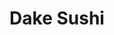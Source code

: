 ---
layout: place
title: "Dake Sushi"
permalink: /california/simi-valley/dake-sushi.html
stateAbbr: CA
stateName: California
cityName: Simi Valley
seo:
  name: "Dake Sushi"
  type: Restaurant
  links: https://dakesushi.smartonlineorder.com/
description: "Dake Sushi serves delicious sushi in Simi Valley, California. Try fresh Japanese dishes for a great dining experience. Available for takeout, delivery, lunch, and dinner."
place_id: ChIJL6FNwKAv6IAR5iO9583fFS0
photos:
  - name: >-
      places/ChIJL6FNwKAv6IAR5iO9583fFS0/photos/AeeoHcLBbH5GJKcLW85Hjctz2jBxb8eZHbMcS1El8aJ7UPVxB2zx6KqG-2Cm8OKyrdWHn-uqdZ_Yk-J_wfkAVP1uMZHAYO1KWZgBPkzvvAp2aD6w8aTA6YzjZD7CZlVNGnrqwnfq4GCKL-Frz7SF-nFp0n7G61ILilsbXkHTflAV5GJYLRu-KYTxpl8aQDj2_2p84rsMbRSDXXvqVWLUsD5hWRhwPwT3O6DK_MacuoJuQCVNkGp61NexRX-cU_s5V8C-Olu_H59zn22JhKKLGxJKtMsRy0iFMBV890LCWS1Bzte3U0TiOI05GGwU4OT9-7KMLBWIb1MNMFdvIwQ8jNy1hZlmiOCtqgWTEZcedEaW8amRPVivvkVuElWo6Fwq8umygGtL8zWRImR6TmRLQbiHhBGEgmT7ZpxDk7bJ46_qN3TV55TQ
    widthPx: 4032
    heightPx: 3024
    authorAttributions:
      - displayName: David Higbee
        uri: https://maps.google.com/maps/contrib/112178749915287449271
        photoUri: >-
          https://lh3.googleusercontent.com/a-/ALV-UjU4UFmgDOJHMoDj6g2jxoc_lGUvOM_gZ0KNwd-4ILpoqNEfuEjZ=s100-p-k-no-mo
    flagContentUri: >-
      https://www.google.com/local/imagery/report/?cb_client=maps_api_places.places_api&image_key=!1e10!2sCIHM0ogKEICAgICmq4rFxAE&hl=en-US
    googleMapsUri: >-
      https://www.google.com/maps/place//data=!3m4!1e2!3m2!1sCIHM0ogKEICAgICmq4rFxAE!2e10!4m2!3m1!1s0x80e82fa0c04da12f:0x2d15dfcde7bd23e6
  - name: >-
      places/ChIJL6FNwKAv6IAR5iO9583fFS0/photos/AeeoHcKy0Kb3jFAizVO9sQ4IPLp0Mynw-W1_k0QxI64mt9cQ8Kr2k-iwWSiKNyZy73OdppCxeYY-HCh3l7ETKcL0Rf1mGAmFXAmIKq3NTr01JgBCOPCBIgaVE5_6QQmFbbuJj-JU_rPM_UuanjPX0MRw-su67wOcmn575ayDXZiRG3BShEum46usISumDdzsvZtrtRkquoue7XF7o2FjzbZ44LXU5rFKPPHRiawn-Lq6SC80q0qePEsdNtcZ3e69a6cjDwOpEKBBj-VP3iWJkoVtnKxB4wr_pc2bJ4m6O6l4iRVo8w
    widthPx: 1280
    heightPx: 960
    authorAttributions:
      - displayName: Dake Sushi
        uri: https://maps.google.com/maps/contrib/114959441718125202622
        photoUri: >-
          https://lh3.googleusercontent.com/a-/ALV-UjUa-LAxboXgQRQtBVKa-KyX6tKpZoefaPaOlRYJX_dX9Dj12pU=s100-p-k-no-mo
    flagContentUri: >-
      https://www.google.com/local/imagery/report/?cb_client=maps_api_places.places_api&image_key=!1e10!2sAF1QipObP9bYyMYQDSmLq2QRsnHmrxrWlGE_qvIRnXXO&hl=en-US
    googleMapsUri: >-
      https://www.google.com/maps/place//data=!3m4!1e2!3m2!1sAF1QipObP9bYyMYQDSmLq2QRsnHmrxrWlGE_qvIRnXXO!2e10!4m2!3m1!1s0x80e82fa0c04da12f:0x2d15dfcde7bd23e6
  - name: >-
      places/ChIJL6FNwKAv6IAR5iO9583fFS0/photos/AeeoHcJ7pKLMwG_PmqBze7BH-QkpqnfrjDdw5YDMsUot2TzGUdQw1NlNmEHqSA1qDqvubUGDUVvfwF-lEQ44PDvZ9Wk0zJhrHCRXmzR77h9DCfd_gwCqxB9rksMCyJZF_YvWiTr-dQUxRbhLzKSye4Rw02YpFow1ysPMaR-R-8ICtjZ6qKfxBZ7ieW_RLaW9zQsy1VN5v89r30yx1N-pJsC6ODWxLudxFQtlBdnI59Fv-gd3pV0Jmhhu775DLRmoXtZ6Rb1lYxhSZ45u-l-z6IHFWym26KewGBdpPgzJ6GlngGzIZzi6y0zBgZSKfGikYWclAoi0pNr8y0iAvSPVDzAP976JKqwDZi_9dTFJcOGoEPWvQEGe2G2_tts1_VAnFaGwiN13mhy559yTSyTiPcYH0cqN8ylWwzTiUaMplAtfYKQ
    widthPx: 4032
    heightPx: 3024
    authorAttributions:
      - displayName: T T
        uri: https://maps.google.com/maps/contrib/104562095748855155214
        photoUri: >-
          https://lh3.googleusercontent.com/a-/ALV-UjUiYJvbjQv6W98_s742LGHhXC231AZ__i-Dyt-TpYV_y9R2HBr8pQ=s100-p-k-no-mo
    flagContentUri: >-
      https://www.google.com/local/imagery/report/?cb_client=maps_api_places.places_api&image_key=!1e10!2sCIHM0ogKEICAgIDmgv7jQA&hl=en-US
    googleMapsUri: >-
      https://www.google.com/maps/place//data=!3m4!1e2!3m2!1sCIHM0ogKEICAgIDmgv7jQA!2e10!4m2!3m1!1s0x80e82fa0c04da12f:0x2d15dfcde7bd23e6
  - name: >-
      places/ChIJL6FNwKAv6IAR5iO9583fFS0/photos/AeeoHcL6zBMfqtg7bpBA1u_mCo_5n9cpPK_M-Q0JOEjNqBS_zmKwxOZyDbBrx9w933qyVZWJpt3O2dUfyuCjvAtBUzjKFXCgRW7FDRX2gcCaC8tEhjz2ifrA2VoyrMxF69ATqNXdOjHod6GiopS-AjvfvcH7L5i1LQ0byeYpSUr5TjujsicrcOtAMUrexCDqV4xE87OD86t6uHtV57X09wXA73LUA_MQ_kRhWjewIvDBX6E2hXCJ9daFmBv8IBTPGyKRsktATh1ghNWHohSguVVviGZG_cSn_Bi9U_z3SJVWX9kt9f6CTeQwNWSZhZqdcdZOScpp_qytBFx7bJw3lja89FRxf7O4Dx39qvhiYn-pk_jXqFLRc8cZsqf7QVndWfxR62QysfdVFw806Cagne7XNyO2u172ERDov-4g1iRO2A5qL_Un
    widthPx: 4000
    heightPx: 1848
    authorAttributions:
      - displayName: Johanna Montoya
        uri: https://maps.google.com/maps/contrib/113762687667165159355
        photoUri: >-
          https://lh3.googleusercontent.com/a-/ALV-UjW3ap_i7MpBu0_bcejDnqlNcoSe-gWInWPxpenPk2UAXBLawFDsJg=s100-p-k-no-mo
    flagContentUri: >-
      https://www.google.com/local/imagery/report/?cb_client=maps_api_places.places_api&image_key=!1e10!2sCIHM0ogKEICAgICLqbSEiwE&hl=en-US
    googleMapsUri: >-
      https://www.google.com/maps/place//data=!3m4!1e2!3m2!1sCIHM0ogKEICAgICLqbSEiwE!2e10!4m2!3m1!1s0x80e82fa0c04da12f:0x2d15dfcde7bd23e6
  - name: >-
      places/ChIJL6FNwKAv6IAR5iO9583fFS0/photos/AeeoHcJsoTJr7383Y95mM38ei_I8fkeMqotkU8xb2nkEUyFWTieVrINYCOAcF4z2GxhS5Hn1WKjeVuXY9c9AcJtmor5QyO7J8C4w_qfXr-gklN8t3H--sQhJmT_rnWK0V-Kfq95QlkxCZIEMW3GPrDpuOirSgDulYhfhAzMkVXIfcr-HJbbx14xEJyN37mON2JZu5YtUAz9Dqu4b-ppKNanMXeE38El2-D99uhuyYmHNljzvCoYUre_xYYuPzRHvvi02Gb0VRTjXgako_UQplJfMp-AVzoPjoLOW41NSvCMdTl0iiggLSwCkT4vzyvoJ9uetydGqyNYSJ3fiLbA_P3OpN-y0kT_U7ShGhzN3zhGBoNv3R8s808-l5aRdsU4aunn3794aD14rr9E2SnN-0i8eD0O2ZZzxD_TOt5vi3N6TmlJa2HWG
    widthPx: 4032
    heightPx: 3024
    authorAttributions:
      - displayName: Torrey Campbell
        uri: https://maps.google.com/maps/contrib/105695843859682447277
        photoUri: >-
          https://lh3.googleusercontent.com/a/ACg8ocKC6MBUgjqeJZhghEcMsloMI1YSQGf0cEk-HNJBfUurSsoDqQ=s100-p-k-no-mo
    flagContentUri: >-
      https://www.google.com/local/imagery/report/?cb_client=maps_api_places.places_api&image_key=!1e10!2sCIHM0ogKEICAgICWzbWrrAE&hl=en-US
    googleMapsUri: >-
      https://www.google.com/maps/place//data=!3m4!1e2!3m2!1sCIHM0ogKEICAgICWzbWrrAE!2e10!4m2!3m1!1s0x80e82fa0c04da12f:0x2d15dfcde7bd23e6
  - name: >-
      places/ChIJL6FNwKAv6IAR5iO9583fFS0/photos/AeeoHcI8CfVsQ7lItJj3Kghu2hfa3-4Vj5O-8VxtCSjr_ofzRhNoA2sbhtkz9LoHRExYENTPiirqcgx37AKZUstrrmrUMDBQOVX7_wyv6hXonn3cun7UDFuyyG7MXgLfqUUqgrBq47l2VCjsEjpN2npP8nf2KT4djEavw3I2TKd2M9otw13rRYBkdUai6E0khpdUxnY1PjwonHH5olBpOgWdoV4WrAgWv5JNMxBX4oKmJy62hCdNJxy1Fix3SNuu0sqNctfJhuRHbCmguOwfmrtdIgkX7qqc9UUBr3oHLmNy8y1H60fZEuvDN0ONDsbiwZMzm2ykps0aUGWF_t4GgRurp59eCGyCU1y_BmVPe9LDPrJbGuGA-pvbUV-OOGqxgrLLbU6viAck0pPKLLf-nSeSGNukWVZWA5qPGASrijfDu0LF_A
    widthPx: 3024
    heightPx: 4032
    authorAttributions:
      - displayName: T T
        uri: https://maps.google.com/maps/contrib/104562095748855155214
        photoUri: >-
          https://lh3.googleusercontent.com/a-/ALV-UjUiYJvbjQv6W98_s742LGHhXC231AZ__i-Dyt-TpYV_y9R2HBr8pQ=s100-p-k-no-mo
    flagContentUri: >-
      https://www.google.com/local/imagery/report/?cb_client=maps_api_places.places_api&image_key=!1e10!2sCIHM0ogKEICAgIDmgv7jYA&hl=en-US
    googleMapsUri: >-
      https://www.google.com/maps/place//data=!3m4!1e2!3m2!1sCIHM0ogKEICAgIDmgv7jYA!2e10!4m2!3m1!1s0x80e82fa0c04da12f:0x2d15dfcde7bd23e6
  - name: >-
      places/ChIJL6FNwKAv6IAR5iO9583fFS0/photos/AeeoHcKB9kuueafwvC-7_k3yeoTrKqP6OkOoq23mskairqeQ_6PhCvGaen0BHSlc_Qqixi2bzqlL8UGnWksjXWPSS9v_edsqxKzzxpIQmZo31NUxfwVBQ73krivTxjI7nN-4tddRbq01qaTWvdao0ZLi5H0gMwNO8ST2qzsG-ewxykoHMOnYOOjmqplRuEjCb3tZkJkz4pz7njcn5c4c2dskpkbu3DsOFyCpP9UH5bUXCjyeTWuRKtQgvuotYh0owCwYuQx9P1Ajv9wO2xbeK1IOKfMVqJwluE7dU5x4e420W3Nz50WQKJgNGtEl6y91alsbF8XJfFucwm2sflDpgeRhlevCF7XcsIXR2VcjjkUBhAMoFwwaa0dL01S511iZbNdRbzyz2hFC8MpxflQEAknbkR-uIDQLbBazvDxoihfi3LMLNkgG
    widthPx: 4032
    heightPx: 3024
    authorAttributions:
      - displayName: David Higbee
        uri: https://maps.google.com/maps/contrib/112178749915287449271
        photoUri: >-
          https://lh3.googleusercontent.com/a-/ALV-UjU4UFmgDOJHMoDj6g2jxoc_lGUvOM_gZ0KNwd-4ILpoqNEfuEjZ=s100-p-k-no-mo
    flagContentUri: >-
      https://www.google.com/local/imagery/report/?cb_client=maps_api_places.places_api&image_key=!1e10!2sCIHM0ogKEICAgICmq4rF5AE&hl=en-US
    googleMapsUri: >-
      https://www.google.com/maps/place//data=!3m4!1e2!3m2!1sCIHM0ogKEICAgICmq4rF5AE!2e10!4m2!3m1!1s0x80e82fa0c04da12f:0x2d15dfcde7bd23e6
  - name: >-
      places/ChIJL6FNwKAv6IAR5iO9583fFS0/photos/AeeoHcKTUuN_7SuMhegdt_Y6EGPluYRV-b7sLQdBgkrnTgbPvEpBwqVpY7WMcXx_QDbhcd1bGVyQFyVvtmEy5bM7ALCV6iS_qNkg0MBqhGsLUu9Qqak-UJcdor6-ywUO44Puo2meke9xrezMrO2-W16wGxs1jGSCVgO0Gm2fWq_tA2WwyKAWdK-IjX2yKCNDd9YfP7BB2LUVbwSyczd5GuFB8xUowXnYkOI-8m4XtChSULhgMCwZ9RAUwk02nFgjfR-84vJg5jm0qKaDYTKHOOljEyPGwIv8TVP48Or4ouA3zVyOwcDgvcAvzqiwym0TzGtqbJiu1Sksovvy_W5C6L1Wg0uG11sbHpvSYsDHSEVXbMvyEE_8IwbP55m0ecOH6M-OOV65k0-TxCeaBpEgIIDNE95KdXQbpB4UhxbMLb8OeRvTD3lo
    widthPx: 3024
    heightPx: 4032
    authorAttributions:
      - displayName: T T
        uri: https://maps.google.com/maps/contrib/104562095748855155214
        photoUri: >-
          https://lh3.googleusercontent.com/a-/ALV-UjUiYJvbjQv6W98_s742LGHhXC231AZ__i-Dyt-TpYV_y9R2HBr8pQ=s100-p-k-no-mo
    flagContentUri: >-
      https://www.google.com/local/imagery/report/?cb_client=maps_api_places.places_api&image_key=!1e10!2sCIHM0ogKEICAgIDmgv7joAE&hl=en-US
    googleMapsUri: >-
      https://www.google.com/maps/place//data=!3m4!1e2!3m2!1sCIHM0ogKEICAgIDmgv7joAE!2e10!4m2!3m1!1s0x80e82fa0c04da12f:0x2d15dfcde7bd23e6
  - name: >-
      places/ChIJL6FNwKAv6IAR5iO9583fFS0/photos/AeeoHcKRTKcdsrF9MxU2k0yZh6dVwQsyGvEGDOp3HuCl_Av5eBbaSmqozjC8971NOYbh7E2867JFk8abZ6p14e4xp-AiCD51bhqF8crs_QO-a2YkjZGd4LVZbFrjCV7CBMBKustreflNnjmHKcynD6I3WRoUZGQBbmWguxnmDLSuI_88EGvv396xNqq9Wb3oPeF7ubLjULsdFzuC5uTJZLoVsNkZ0SrlrtzEveB0RIsCIJ3-8t_MzKwyodc5UYy-sjxuZmpbSqVBYuLOsJ1us7v1tw0f06fSprl90shMae5sacGFxnRabYfAIh3UYqgeizw584_KFpiv1dOrDCLWSAkhsZf18ujN8c_P8vZJXPuaNswKmmW1hoycZSRHRYwFZEcQOKwsqbb2hy7p-iS-TQ4yy5TgqOsRMaEomxKYPIoHRoMFjA
    widthPx: 4032
    heightPx: 3024
    authorAttributions:
      - displayName: David Higbee
        uri: https://maps.google.com/maps/contrib/112178749915287449271
        photoUri: >-
          https://lh3.googleusercontent.com/a-/ALV-UjU4UFmgDOJHMoDj6g2jxoc_lGUvOM_gZ0KNwd-4ILpoqNEfuEjZ=s100-p-k-no-mo
    flagContentUri: >-
      https://www.google.com/local/imagery/report/?cb_client=maps_api_places.places_api&image_key=!1e10!2sCIHM0ogKEICAgICmq4qJcw&hl=en-US
    googleMapsUri: >-
      https://www.google.com/maps/place//data=!3m4!1e2!3m2!1sCIHM0ogKEICAgICmq4qJcw!2e10!4m2!3m1!1s0x80e82fa0c04da12f:0x2d15dfcde7bd23e6
  - name: >-
      places/ChIJL6FNwKAv6IAR5iO9583fFS0/photos/AeeoHcLaJgtg3KC8hVWXvmbV_oSDgY-5ypOu4KxLStiNrvL0b9aQPa4nnWUCaEqq911eKnHmdM0uDJSBD6kyAWjx-irTM4mfM23dUhmjD34BmlW-xxfUQUjOsy6srOTu-kM_BqGUo_Uzrtoe99JU-_9auZXnZIV5kG4BmmvY66QjboaEN2XHY3Spa1_avhSRCi7sfGE11LAIw7RStyvUug3U9WHgxWpFUFBSrJ7_0FLDLCwsVyMw-C4xkfm6wo1YC5NxFrdnEeAZqytES9yt8dk55tP5w8lVoTmzkceRR048rpw_iDmIagJzGYtRoDrmk9e90-sUfv9m42dQop95_PJXZEZP11XeyVcPxgqebmzY2sMYXJ1IpZUbzyrS9Q22iXzT0o3VCzDIvBOh6Mi3EEfZok5kiBH4oafBIm1gNDI
    widthPx: 4032
    heightPx: 3024
    authorAttributions:
      - displayName: T T
        uri: https://maps.google.com/maps/contrib/104562095748855155214
        photoUri: >-
          https://lh3.googleusercontent.com/a-/ALV-UjUiYJvbjQv6W98_s742LGHhXC231AZ__i-Dyt-TpYV_y9R2HBr8pQ=s100-p-k-no-mo
    flagContentUri: >-
      https://www.google.com/local/imagery/report/?cb_client=maps_api_places.places_api&image_key=!1e10!2sCIHM0ogKEICAgIDmgv5j&hl=en-US
    googleMapsUri: >-
      https://www.google.com/maps/place//data=!3m4!1e2!3m2!1sCIHM0ogKEICAgIDmgv5j!2e10!4m2!3m1!1s0x80e82fa0c04da12f:0x2d15dfcde7bd23e6
address: '131 Cochran St # A, Simi Valley, CA 93065, USA'
street: '131 Cochran St # A'
city: Simi Valley
state: CA
zip: '93065'
country: USA
neighborhood: null
latitude: '34.281663'
longitude: '-118.794054'
accessibility_options:
  wheelchairAccessibleParking: true
  wheelchairAccessibleEntrance: true
  wheelchairAccessibleRestroom: true
  wheelchairAccessibleSeating: true
business_status: OPERATIONAL
name: Dake Sushi
google_maps_links:
  directionsUri: >-
    https://www.google.com/maps/dir//''/data=!4m7!4m6!1m1!4e2!1m2!1m1!1s0x80e82fa0c04da12f:0x2d15dfcde7bd23e6!3e0
  placeUri: https://maps.google.com/?cid=3248748781666903014
  writeAReviewUri: >-
    https://www.google.com/maps/place//data=!4m3!3m2!1s0x80e82fa0c04da12f:0x2d15dfcde7bd23e6!12e1
  reviewsUri: >-
    https://www.google.com/maps/place//data=!4m4!3m3!1s0x80e82fa0c04da12f:0x2d15dfcde7bd23e6!9m1!1b1
  photosUri: >-
    https://www.google.com/maps/place//data=!4m3!3m2!1s0x80e82fa0c04da12f:0x2d15dfcde7bd23e6!10e5
primary_type: Sushi Restaurant
opening_hours:
  regular: null
  current: null
secondary_opening_hours:
  regular:
    weekdayDescriptions: null
    type: null
  current:
    weekdayDescriptions: null
    type: null
phone: (805) 842-1245
price_level: null
price_range: $30 &ndash; $50
rating: '4.4'
rating_count: 111
website: https://dakesushi.smartonlineorder.com/
reviews:
  - name: >-
      places/ChIJL6FNwKAv6IAR5iO9583fFS0/reviews/ChZDSUhNMG9nS0VJQ0FnTUR3NzhmaldnEAE
    relativePublishTimeDescription: 2 weeks ago
    rating: 5
    text:
      text: >-
        Got the AYCE option and it was great! For this option they serve half
        portions which is genius! It allows you to try different rolls and my
        daughter and I probably tried a dozen different rolls.  They have
        riceless rolls as well which is unique and very good.  We loved all our
        choices.  They allow sashimi and sushi in the AYCE as well.  Service was
        great and the environment is very casual.  I would highly recommend this
        place!!
      languageCode: en
    originalText:
      text: >-
        Got the AYCE option and it was great! For this option they serve half
        portions which is genius! It allows you to try different rolls and my
        daughter and I probably tried a dozen different rolls.  They have
        riceless rolls as well which is unique and very good.  We loved all our
        choices.  They allow sashimi and sushi in the AYCE as well.  Service was
        great and the environment is very casual.  I would highly recommend this
        place!!
      languageCode: en
    authorAttribution:
      displayName: John Revelis
      uri: https://www.google.com/maps/contrib/105194671183497432828/reviews
      photoUri: >-
        https://lh3.googleusercontent.com/a/ACg8ocKw7P4YadhUEw6ROVAFq4KENFtWF16WAw57RPr1DSYBCUacnQ=s128-c0x00000000-cc-rp-mo-ba2
    publishTime: '2025-03-29T05:21:51.710534Z'
    flagContentUri: >-
      https://www.google.com/local/review/rap/report?postId=ChZDSUhNMG9nS0VJQ0FnTUR3NzhmaldnEAE&d=17924085&t=1
    googleMapsUri: >-
      https://www.google.com/maps/reviews/data=!4m6!14m5!1m4!2m3!1sChZDSUhNMG9nS0VJQ0FnTUR3NzhmaldnEAE!2m1!1s0x80e82fa0c04da12f:0x2d15dfcde7bd23e6
  - name: >-
      places/ChIJL6FNwKAv6IAR5iO9583fFS0/reviews/ChdDSUhNMG9nS0VJQ0FnTURnN1BIbjFnRRAB
    relativePublishTimeDescription: a month ago
    rating: 2
    text:
      text: >-
        This place is awful. The food is only subpar, if it's brought to you at
        all. The service is by far the worst service I've ever received. Our
        drink remained empty for 85% of our meal even after repeatedly asking
        for refills. We asked for more water 6 times and they took one of the 7
        glasses and never came back with the water. They have a help wanted sign
        in the window so hopefully they hire some servers who know how to serve.
        I try to give as much grace as I can but this was my second time here
        with the same type of service and we were 1 of only 4 tables in the
        restaurant. The only reason I can back is because they are one of the
        few places that offer All You Can Eat and my dad eats a lot... I can
        definitely say, I will never come back. I'd rather pay out the rear for
        him to eat than come deal with the crap service again.
      languageCode: en
    originalText:
      text: >-
        This place is awful. The food is only subpar, if it's brought to you at
        all. The service is by far the worst service I've ever received. Our
        drink remained empty for 85% of our meal even after repeatedly asking
        for refills. We asked for more water 6 times and they took one of the 7
        glasses and never came back with the water. They have a help wanted sign
        in the window so hopefully they hire some servers who know how to serve.
        I try to give as much grace as I can but this was my second time here
        with the same type of service and we were 1 of only 4 tables in the
        restaurant. The only reason I can back is because they are one of the
        few places that offer All You Can Eat and my dad eats a lot... I can
        definitely say, I will never come back. I'd rather pay out the rear for
        him to eat than come deal with the crap service again.
      languageCode: en
    authorAttribution:
      displayName: Clariece G
      uri: https://www.google.com/maps/contrib/106037075506708513542/reviews
      photoUri: >-
        https://lh3.googleusercontent.com/a-/ALV-UjWg9A29pWqi7mFpZhttbRpOW822afMvrVK_0Wx5x-Lc_X5nLEcg=s128-c0x00000000-cc-rp-mo-ba4
    publishTime: '2025-02-23T03:27:32.942964Z'
    flagContentUri: >-
      https://www.google.com/local/review/rap/report?postId=ChdDSUhNMG9nS0VJQ0FnTURnN1BIbjFnRRAB&d=17924085&t=1
    googleMapsUri: >-
      https://www.google.com/maps/reviews/data=!4m6!14m5!1m4!2m3!1sChdDSUhNMG9nS0VJQ0FnTURnN1BIbjFnRRAB!2m1!1s0x80e82fa0c04da12f:0x2d15dfcde7bd23e6
  - name: >-
      places/ChIJL6FNwKAv6IAR5iO9583fFS0/reviews/ChdDSUhNMG9nS0VJQ0FnSUQ1c3FQcWlnRRAB
    relativePublishTimeDescription: a year ago
    rating: 5
    text:
      text: >-
        They have a few items with BOGO promo on Uber Eats, we ordered the CA
        and spicy tuna roll, I thought they were good. Wished they gave more
        pickled ginger though!
      languageCode: en
    originalText:
      text: >-
        They have a few items with BOGO promo on Uber Eats, we ordered the CA
        and spicy tuna roll, I thought they were good. Wished they gave more
        pickled ginger though!
      languageCode: en
    authorAttribution:
      displayName: SJ
      uri: https://www.google.com/maps/contrib/115861501175167786770/reviews
      photoUri: >-
        https://lh3.googleusercontent.com/a-/ALV-UjXjLLIaCUx1nTWPtwNTIUTM2nXe-QVfnUlpcEsEPOTkUi138YBf=s128-c0x00000000-cc-rp-mo-ba7
    publishTime: '2023-10-22T05:36:56.947323Z'
    flagContentUri: >-
      https://www.google.com/local/review/rap/report?postId=ChdDSUhNMG9nS0VJQ0FnSUQ1c3FQcWlnRRAB&d=17924085&t=1
    googleMapsUri: >-
      https://www.google.com/maps/reviews/data=!4m6!14m5!1m4!2m3!1sChdDSUhNMG9nS0VJQ0FnSUQ1c3FQcWlnRRAB!2m1!1s0x80e82fa0c04da12f:0x2d15dfcde7bd23e6
  - name: >-
      places/ChIJL6FNwKAv6IAR5iO9583fFS0/reviews/ChZDSUhNMG9nS0VJQ0FnSUNwNXRyVlRREAE
    relativePublishTimeDescription: a year ago
    rating: 5
    text:
      text: >-
        Nice little place! There's a lot of sushi places in Simi Valley, but
        there's something to be said about the authenticity of this place.
        Tokoyaki was top-notch, and the baked crawfish roll was amazing as well!
        I would definitely give this place a chance if you haven't already!
      languageCode: en
    originalText:
      text: >-
        Nice little place! There's a lot of sushi places in Simi Valley, but
        there's something to be said about the authenticity of this place.
        Tokoyaki was top-notch, and the baked crawfish roll was amazing as well!
        I would definitely give this place a chance if you haven't already!
      languageCode: en
    authorAttribution:
      displayName: Nicolay Danielsen
      uri: https://www.google.com/maps/contrib/110004612904640381031/reviews
      photoUri: >-
        https://lh3.googleusercontent.com/a-/ALV-UjUU1JVuvqOVPdxrw0DCIuRothXVpkPip5t62CTsX0gPHg6YuS4x=s128-c0x00000000-cc-rp-mo-ba4
    publishTime: '2023-08-02T23:38:57.619319Z'
    flagContentUri: >-
      https://www.google.com/local/review/rap/report?postId=ChZDSUhNMG9nS0VJQ0FnSUNwNXRyVlRREAE&d=17924085&t=1
    googleMapsUri: >-
      https://www.google.com/maps/reviews/data=!4m6!14m5!1m4!2m3!1sChZDSUhNMG9nS0VJQ0FnSUNwNXRyVlRREAE!2m1!1s0x80e82fa0c04da12f:0x2d15dfcde7bd23e6
  - name: >-
      places/ChIJL6FNwKAv6IAR5iO9583fFS0/reviews/ChdDSUhNMG9nS0VJQ0FnSUMzbmJDOGdnRRAB
    relativePublishTimeDescription: 5 months ago
    rating: 5
    text:
      text: >-
        This place is AMAZING! Not too many quality all you can eat restaurants
        around the area, but I’m so glad I found this one. I’m a tough critic
        when it comes to sushi restaurants but at $40 for AYCE sushi dinner for
        this quality is unheard of nowadays. The food was delicious with
        generous amount of fish and the service was super quick and great. I
        highly recommend this place.
      languageCode: en
    originalText:
      text: >-
        This place is AMAZING! Not too many quality all you can eat restaurants
        around the area, but I’m so glad I found this one. I’m a tough critic
        when it comes to sushi restaurants but at $40 for AYCE sushi dinner for
        this quality is unheard of nowadays. The food was delicious with
        generous amount of fish and the service was super quick and great. I
        highly recommend this place.
      languageCode: en
    authorAttribution:
      displayName: Sharon Kim
      uri: https://www.google.com/maps/contrib/103265125231805887068/reviews
      photoUri: >-
        https://lh3.googleusercontent.com/a-/ALV-UjVmyIOFaQTuzwz8_7J7TTAkfvomlY_mt8c7QOOUvrRc4WD6lT1h=s128-c0x00000000-cc-rp-mo-ba2
    publishTime: '2024-11-08T06:19:31.454870Z'
    flagContentUri: >-
      https://www.google.com/local/review/rap/report?postId=ChdDSUhNMG9nS0VJQ0FnSUMzbmJDOGdnRRAB&d=17924085&t=1
    googleMapsUri: >-
      https://www.google.com/maps/reviews/data=!4m6!14m5!1m4!2m3!1sChdDSUhNMG9nS0VJQ0FnSUMzbmJDOGdnRRAB!2m1!1s0x80e82fa0c04da12f:0x2d15dfcde7bd23e6
parking_options:
  freeParkingLot: true
  freeStreetParking: true
payment_options:
  acceptsCreditCards: true
  acceptsDebitCards: true
  acceptsCashOnly: false
  acceptsNfc: true
allow_dogs: null
curbside_pickup: true
delivery: true
dine_in: true
good_for_children: true
good_for_groups: true
good_for_sports: true
live_music: false
menu_for_children: null
outdoor_seating: true
reservable: true
restroom: true
serves_beer: true
serves_breakfast: null
serves_brunch: true
serves_cocktails: true
serves_coffee: false
serves_dinner: true
serves_dessert: true
serves_lunch: true
serves_vegetarian_food: true
serves_wine: true
takeout: true
summary: null

---